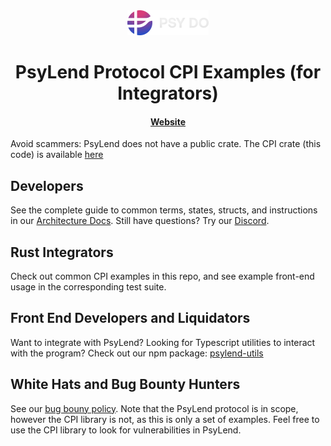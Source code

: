 <div align="center">
  <img height="40" src="PsyDoLogo.png" />

  <h1>PsyLend Protocol CPI Examples (for Integrators)</h1>

  <h4>
    <a href="https://www.psyoptions.io">Website</a>
  </h4>
</div>

Avoid scammers: PsyLend does not have a public crate. The CPI crate (this code) is available <a
href="https://crates.io/crates/psylend-cpi">here</a>

## Developers

See the complete guide to common terms, states, structs, and instructions in our <a
href="Architecture.md">Architecture Docs</a>. Still have questions? Try our <a href="https://discord.gg/MgDdJKgZJc">Discord</a>.

## Rust Integrators

Check out common CPI examples in this repo, and see example front-end usage in the corresponding test suite.

## Front End Developers and Liquidators

Want to integrate with PsyLend? Looking for Typescript utilities to interact with the program? Check
out our npm package: <a
href="https://www.npmjs.com/package/@mithraic-labs/psylend-utils">psylend-utils</a>

## White Hats and Bug Bounty Hunters

See our <a href="https://docs.psyoptions.io/psy-dao-bug-bounty">bug bouny policy</a>. Note that the PsyLend
protocol is in scope, however the CPI library is not, as this is only a set of examples. Feel free
to use the CPI library to look for vulnerabilities in PsyLend.